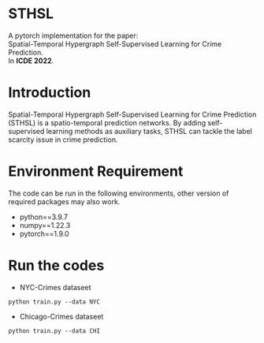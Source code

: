 # STHSL
A pytorch implementation for the paper:<br />
Spatial-Temporal Hypergraph Self-Supervised Learning for Crime Prediction.<br />
In **ICDE 2022**.

# Introduction
Spatial-Temporal Hypergraph Self-Supervised Learning for Crime Prediction (STHSL) is a spatio-temporal prediction networks. By adding self-supervised learning methods as auxiliary tasks, STHSL can tackle the label scarcity issue in crime prediction.

# Environment Requirement
The code can be run in the following environments, other version of required packages may also work.
* python==3.9.7
* numpy==1.22.3
* pytorch==1.9.0

# Run the codes 
* NYC-Crimes dataseet
```
python train.py --data NYC
```

* Chicago-Crimes dataseet
```
python train.py --data CHI
```
